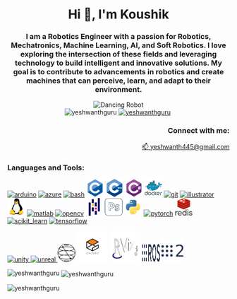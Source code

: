 <h1 align="center">Hi 👋, I'm Koushik</h1>
<h3 align="center">I am a Robotics Engineer with a passion for Robotics, Mechatronics, Machine Learning, AI, and Soft Robotics. I love exploring the intersection of these fields and leveraging technology to build intelligent and innovative solutions. My goal is to contribute to advancements in robotics and create machines that can perceive, learn, and adapt to their environment.</h3>

<!-- Profile image and links -->
<p align="center">
  <img src="https://media.giphy.com/media/3TdV1b87lcbv3SDoa3/giphy.gif" alt="Dancing Robot" width="300">
  <br>
  <span>
    <img src="https://komarev.com/ghpvc/?username=yeshwanthguru&label=Profile%20views&color=0e75b6&style=flat" alt="yeshwanthguru">
    <a href="https://github.com/ryo-ma/github-profile-trophy"><img src="https://github-profile-trophy.vercel.app/?username=yeshwanthguru" alt="yeshwanthguru"></a>
    <a href="https://twitter.com/" target="blank"><img src="https://img.shields.io/twitter/follow/?logo=twitter&style=for-the-badge" alt=""></a>
  </span>
</p>

<h3 align="right">Connect with me:</h3>
<p align="right">
  <a href="mailto:yeshwanth445@gmail.com">📫 yeshwanth445@gmail.com</a>
</p>


<h3 align="left">Languages and Tools:</h3>
<p align="left">
  <a href="https://www.arduino.cc/" target="_blank" rel="noreferrer"><img src="https://cdn.worldvectorlogo.com/logos/arduino-1.svg" alt="arduino" width="40" height="40"/></a>
  <a href="https://azure.microsoft.com/en-in/" target="_blank" rel="noreferrer"><img src="https://www.vectorlogo.zone/logos/microsoft_azure/microsoft_azure-icon.svg" alt="azure" width="40" height="40"/></a>
  <a href="https://www.gnu.org/software/bash/" target="_blank" rel="noreferrer"><img src="https://www.vectorlogo.zone/logos/gnu_bash/gnu_bash-icon.svg" alt="bash" width="40" height="40"/></a>
  <a href="https://www.cprogramming.com/" target="_blank" rel="noreferrer"><img src="https://raw.githubusercontent.com/devicons/devicon/master/icons/c/c-original.svg" alt="c" width="40" height="40"/></a>
  <a href="https://www.w3schools.com/cpp/" target="_blank" rel="noreferrer"><img src="https://raw.githubusercontent.com/devicons/devicon/master/icons/cplusplus/cplusplus-original.svg" alt="cplusplus" width="40" height="40"/></a>
  <a href="https://www.w3schools.com/cs/" target="_blank" rel="noreferrer"><img src="https://raw.githubusercontent.com/devicons/devicon/master/icons/csharp/csharp-original.svg" alt="csharp" width="40" height="40"/></a>
  <a href="https://www.docker.com/" target="_blank" rel="noreferrer"><img src="https://raw.githubusercontent.com/devicons/devicon/master/icons/docker/docker-original-wordmark.svg " alt="docker" width="40" height="40"/></a>
  <a href="https://git-scm.com/" target="_blank" rel="noreferrer"><img src="https://www.vectorlogo.zone/logos/git-scm/git-scm-icon.svg" alt="git" width="40" height="40"/></a>
  <a href="https://www.adobe.com/in/products/illustrator.html" target="_blank" rel="noreferrer"><img src="https://www.vectorlogo.zone/logos/adobe_illustrator/adobe_illustrator-icon.svg" alt="illustrator" width="40" height="40"/></a>
  <a href="https://www.linux.org/" target="_blank" rel="noreferrer"><img src="https://raw.githubusercontent.com/devicons/devicon/master/icons/linux/linux-original.svg" alt="linux" width="40" height="40"/></a>
  <a href="https://www.mathworks.com/" target="_blank" rel="noreferrer"><img src="https://upload.wikimedia.org/wikipedia/commons/2/21/Matlab_Logo.png" alt="matlab" width="40" height="40"/></a>
  <a href="https://opencv.org/" target="_blank" rel="noreferrer"><img src="https://www.vectorlogo.zone/logos/opencv/opencv-icon.svg" alt="opencv" width="40" height="40"/></a>
  <a href="https://pandas.pydata.org/" target="_blank" rel="noreferrer"><img src="https://raw.githubusercontent.com/devicons/devicon/2ae2a900d2f041da66e950e4d48052658d850630/icons/pandas/pandas-original.svg" alt="pandas" width="40" height="40"/></a>
  <a href="https://www.photoshop.com/en" target="_blank" rel="noreferrer"><img src="https://raw.githubusercontent.com/devicons/devicon/master/icons/photoshop/photoshop-line.svg" alt="photoshop" width="40" height="40"/></a>
  <a href="https://www.python.org" target="_blank" rel="noreferrer"><img src="https://raw.githubusercontent.com/devicons/devicon/master/icons/python/python-original.svg" alt="python" width="40" height="40"/></a>
  <a href="https://pytorch.org/" target="_blank" rel="noreferrer"><img src="https://www.vectorlogo.zone/logos/pytorch/pytorch-icon.svg" alt="pytorch" width="40" height="40"/></a>
  <a href="https://redis.io" target="_blank" rel="noreferrer"><img src="https://raw.githubusercontent.com/devicons/devicon/master/icons/redis/redis-original-wordmark.svg" alt="redis" width="40" height="40"/></a>
  <a href="https://scikit-learn.org/" target="_blank" rel="noreferrer"><img src="https://upload.wikimedia.org/wikipedia/commons/0/05/Scikit_learn_logo_small.svg" alt="scikit_learn" width="40" height="40"/></a>
  <a href="https://www.tensorflow.org" target="_blank" rel="noreferrer"><img src="https://www.vectorlogo.zone/logos/tensorflow/tensorflow-icon.svg" alt="tensorflow" width="40" height="40"/></a>
  <p align="left"> <a href="https://unity.com/" target="_blank" rel="noreferrer"> <img src="https://www.vectorlogo.zone/logos/unity3d/unity3d-icon.svg" alt="unity" width="40" height="40"/> </a> <a href="https://unrealengine.com/" target="_blank" rel="noreferrer"> <img src="https://raw.githubusercontent.com/kenangundogan/fontisto/036b7eca71aab1bef8e6a0518f7329f13ed62f6b/icons/svg/brand/unreal-engine.svg" alt="unreal" width="40" height="40"/> </a> 
  <a href="https://qiskit.org/" target="_blank" rel="noreferrer"><img src="https://github.com/yeshwanthguru/yeshwanthguru/blob/f7ecfdf3db8a4b54881ee40e9ee9279234a5150a/icons/download-removebg-preview.png" alt="qiskit" width="40" height="40"/></a>
  <a href="https://classic.gazebosim.org/" target="_blank" rel="noreferrer"><img src="https://github.com/yeshwanthguru/yeshwanthguru/blob/53498def9174c5df6df92d3ab5ece1ece42ecbc6/icons/gazebo_vert_pos-fd53607be2db733ff38e9a9cdae9185722e5810ea7b089405dfd36917bc4c42f-removebg-preview.png" alt="Gazebo" width="70" height="70"/></a>
  <a href="http://docs.ros.org/en/indigo/api/rviz/html/user_guide/" target="_blank" rel="noreferrer"><img src="https://github.com/yeshwanthguru/yeshwanthguru/blob/53498def9174c5df6df92d3ab5ece1ece42ecbc6/icons/download-removebg-preview%20(1).png" alt="Rviz" width="70" height="70"/></a>  <a href="https://www.ros.org/" target="_blank" rel="noreferrer"><img src="https://github.com/yeshwanthguru/yeshwanthguru/blob/53498def9174c5df6df92d3ab5ece1ece42ecbc6/icons/1-removebg-preview.png" alt="Ros" width="40" height="40"/></a>  <a href="https://docs.ros.org/en/foxy/index.html" target="_blank" rel="noreferrer"><img src="https://github.com/yeshwanthguru/yeshwanthguru/blob/53498def9174c5df6df92d3ab5ece1ece42ecbc6/icons/3979232-removebg-preview%20(1).png" alt="Ros2" width="50" height="50"/></a>
</p>

<!-- GitHub Top Languages -->
<p><img align="left" src="https://github-readme-stats.vercel.app/api/top-langs?username=yeshwanthguru&show_icons=true&locale=en&layout=compact&theme=white" alt="yeshwanthguru" /></p>

<!-- GitHub Stats -->
<p>&nbsp;<img align="center" src="https://github-readme-stats.vercel.app/api?username=yeshwanthguru&show_icons=true&locale=en&theme=white" alt="yeshwanthguru" /></p>

<!-- GitHub Streak Stats -->
<p><img align="center" src="https://github-readme-streak-stats.herokuapp.com/?user=yeshwanthguru&theme=white" alt="yeshwanthguru" /></p>


